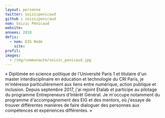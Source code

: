 ```yaml
---
layout: personne
twitter: soizicpenicaud
github : soizicpenicaud
nom: Soizic Pénicaud
website:
annees: 2018
defis: 
  - nom: EIG Node
    site: 
profil: 
images:
  - /img/communaute/soizic_penicaud.jpg
---
```


« Diplômée en science politique de l'Université Paris 1 et titulaire d'un master interdisciplinaire en éducation et technologie du CRI Paris, je m'intéresse particulièrement aux liens entre numérique, action publique et inclusion.
Depuis septembre 2017, j'ai rejoint Etalab et participe au pilotage du programme Entrepreneurs d'Intérêt Général. Je m'occupe notamment du programme d'accompagnement des EIG et des mentors, où j'essaye de trouver différentes manières de faire dialoguer des personnes aux compétences et expériences différentes. »
